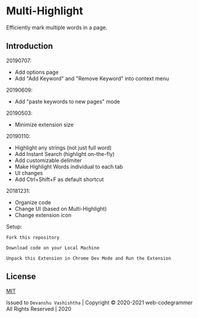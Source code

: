 # Multi-Highlight

Efficiently mark multiple words in a page.

## Introduction

20190707:
- Add options page
- Add "Add Keyword" and "Remove Keyword" into context menu

20190609:
- Add "paste keywords to new pages" mode

20190503:
- Minimize extension size

20190110:
- Highlight any strings (not just full word)
- Add Instant Search (highlight on-the-fly)
- Add customizable delimiter
- Make Highlight Words individual to each tab
- UI changes
- Add Ctrl+Shift+F as default shortcut

20181231:
- Organize code
- Change UI (based on Multi-Highlight)
- Change extension icon


Setup:
```
Fork this repository

Download code on your Local Machine 

Unpack this Extension in Chrome Dev Mode and Run the Extension
```

## License 

[MIT](https://github.com/web-codegrammer/MultiHighlighter-Chrome-Extension/blob/main/LICENSE)

Issued to ```Devanshu Vashishtha``` | Copyright ©️ 2020-2021 web-codegrammer All Rights Reserved | 2020

